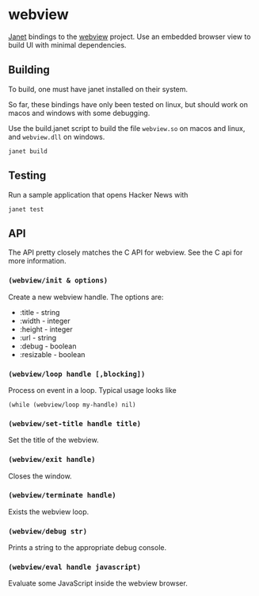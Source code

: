 # webview

[Janet](https://janet-lang.org) bindings to the [webview](https://github.com/zserge/webview) project.
Use an embedded browser view to build UI with minimal dependencies.

## Building

To build, one must have janet installed on their system.

So far, these bindings have only been tested on linux, but should work on macos and
windows with some debugging.

Use the build.janet script to build the file `webview.so` on macos and linux, and `webview.dll`
on windows.

```
janet build
```

## Testing

Run a sample application that opens Hacker News with

```
janet test
```

## API

The API pretty closely matches the C API for webview. See the C api for more information.

### `(webview/init & options)`

Create a new webview handle. The options are:
- :title - string
- :width - integer
- :height - integer
- :url - string
- :debug - boolean
- :resizable - boolean

### `(webview/loop handle [,blocking])`

Process on event in a loop. Typical usage looks like

```
(while (webview/loop my-handle) nil)
```

### `(webview/set-title handle title)`

Set the title of the webview.

### `(webview/exit handle)`

Closes the window.

### `(webview/terminate handle)`

Exists the webview loop.

### `(webview/debug str)`

Prints a string to the appropriate debug console.

### `(webview/eval handle javascript)`

Evaluate some JavaScript inside the webview browser.
